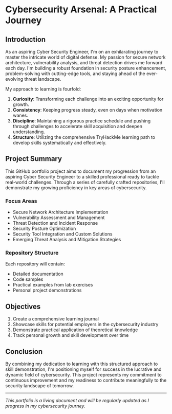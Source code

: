 # Cybersecurity Arsenal: A Practical Journey

## Introduction

As an aspiring Cyber Security Engineer, I'm on an exhilarating journey to master the intricate world of digital defense. My passion for secure network architecture, vulnerability analysis, and threat detection drives me forward each day. I'm building a robust foundation in security posture enhancement, problem-solving with cutting-edge tools, and staying ahead of the ever-evolving threat landscape.

My approach to learning is fourfold:

1. **Curiosity**: Transforming each challenge into an exciting opportunity for growth.
2. **Consistency**: Keeping progress steady, even on days when motivation wanes.
3. **Discipline**: Maintaining a rigorous practice schedule and pushing through challenges to accelerate skill acquisition and deepen understanding.
4. **Structure**: Utilizing the comprehensive TryHackMe learning path to develop skills systematically and effectively.

## Project Summary

This GitHub portfolio project aims to document my progression from an aspiring Cyber Security Engineer to a skilled professional ready to tackle real-world challenges. Through a series of carefully crafted repositories, I'll demonstrate my growing proficiency in key areas of cybersecurity.

### Focus Areas

- Secure Network Architecture Implementation
- Vulnerability Assessment and Management
- Threat Detection and Incident Response
- Security Posture Optimization
- Security Tool Integration and Custom Solutions
- Emerging Threat Analysis and Mitigation Strategies

### Repository Structure

Each repository will contain:

- Detailed documentation
- Code samples
- Practical examples from lab exercises
- Personal project demonstrations

## Objectives

1. Create a comprehensive learning journal
2. Showcase skills for potential employers in the cybersecurity industry
3. Demonstrate practical application of theoretical knowledge
4. Track personal growth and skill development over time

## Conclusion

By combining my dedication to learning with this structured approach to skill demonstration, I'm positioning myself for success in the lucrative and dynamic field of cybersecurity. This project represents my commitment to continuous improvement and my readiness to contribute meaningfully to the security landscape of tomorrow.

---

*This portfolio is a living document and will be regularly updated as I progress in my cybersecurity journey.*
